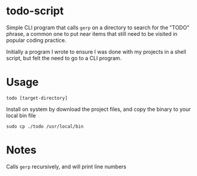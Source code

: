# todo-script
Simple CLI program that calls `gerp` on a directory to search for the "TODO" phrase, a common one to put near items that still need to be visited in popular coding practice.

Initially a program I wrote to ensure I was done with my projects in a shell script, but felt the need to go to a CLI program. 
# Usage
```todo [target-directory]```

Install on system by download the project files, and copy the binary to your local bin file

```sudo cp ./todo /usr/local/bin```

# Notes

Calls `gerp` recursively, and will print line numbers
